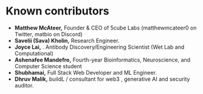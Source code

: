 # Known contributors

-   **Matthew McAteer,** Founder & CEO of 5cube Labs (matthewmcateer0 on Twitter, matbio on Discord)
-   **Savelii (Sava) Kholin,** Research Engineer.
-   **Joyce Lai,** . Antibody Discovery/Engineering Scientist (Wet Lab and Computational)
-   **Ashenafee Mandefro,** Fourth-year Bioinformatics, Neuroscience, and Computer Science student
-   **Shubhamai,** Full Stack Web Developer and ML Engineer.
-   **Dhruv Malik,** buildL / consultant for web3 , generative AI and security auditor.

